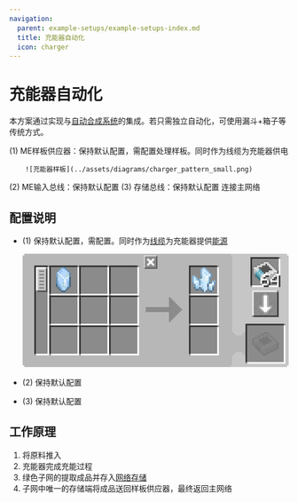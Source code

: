 ```yaml
---
navigation:
  parent: example-setups/example-setups-index.md
  title: 充能器自动化
  icon: charger
---
```


# 充能器自动化

本方案通过<ItemLink id="pattern_provider" />实现与[自动合成系统](../ae2-mechanics/autocrafting.md)的集成。若只需独立自动化<ItemLink id="charger" />，可使用漏斗+箱子等传统方式。

<GameScene zoom="6" interactive={true}>
  <ImportStructure src="../assets/assemblies/charger_automation.snbt" />

<BoxAnnotation color="#dddddd" min="1 0 0" max="2 1 1">
        (1) ME样板供应器：保持默认配置，需配置处理样板。同时作为线缆为充能器供电

        ![充能器样板](../assets/diagrams/charger_pattern_small.png)
  </BoxAnnotation>

<BoxAnnotation color="#dddddd" min="0 1 0" max="1 1.3 1">
        (2) ME输入总线：保持默认配置
  </BoxAnnotation>

<BoxAnnotation color="#dddddd" min="1 1 0" max="2 1.3 1">
        (3) 存储总线：保持默认配置
  </BoxAnnotation>

<DiamondAnnotation pos="4 0.5 0.5" color="#00ff00">
        连接主网络
    </DiamondAnnotation>

  <IsometricCamera yaw="195" pitch="30" />
</GameScene>

## 配置说明

* <ItemLink id="pattern_provider" /> (1) 保持默认配置，需配置<ItemLink id="processing_pattern" />。同时作为[线缆](../items-blocks-machines/cables.md)为充能器提供[能源](../ae2-mechanics/energy.md)
  
    ![充能器样板](../assets/diagrams/charger_pattern.png)

* <ItemLink id="import_bus" /> (2) 保持默认配置
* <ItemLink id="storage_bus" /> (3) 保持默认配置

## 工作原理

1. <ItemLink id="pattern_provider" />将原料推入<ItemLink id="charger" />
2. 充能器完成充能过程
3. 绿色子网的<ItemLink id="import_bus" />提取成品并存入[网络存储](../ae2-mechanics/import-export-storage.md)
4. 子网中唯一的存储端<ItemLink id="storage_bus" />将成品送回样板供应器，最终返回主网络